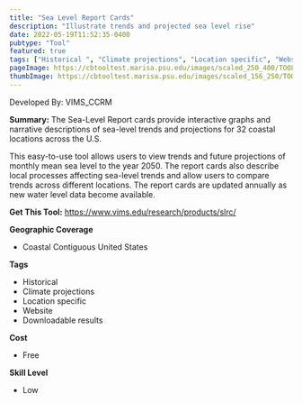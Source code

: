 ```yaml
---
title: "Sea Level Report Cards"
description: "Illustrate trends and projected sea level rise"
date: 2022-05-19T11:52:35-0400
pubtype: "Tool"
featured: true
tags: ["Historical ", "Climate projections", "Location specific", "Website", "Downloadable results"]
pageImage: https://cbtooltest.marisa.psu.edu/images/scaled_250_400/TOOLID_16.0_ScreenCapture-1.png
thumbImage: https://cbtooltest.marisa.psu.edu/images/scaled_156_250/TOOLID_16.0_ScreenCapture-1.png
---
```

Developed By: VIMS_CCRM

**Summary:** The Sea-Level Report cards provide interactive graphs and narrative descriptions of sea-level trends and projections for 32 coastal locations across the U.S.

This easy-to-use tool allows users to view trends and future projections of monthly mean sea level to the year 2050. The report cards also describe local processes affecting sea-level trends and allow users to compare trends across different locations. The report cards are updated annually as new water level data become available.


__**Get This Tool:**__ https://www.vims.edu/research/products/slrc/

__**Geographic Coverage**__
- Coastal Contiguous United States

__**Tags**__
-  Historical 
-  Climate projections
-  Location specific
-  Website
-  Downloadable results

__**Cost**__
- Free

__**Skill Level**__
- Low
